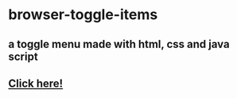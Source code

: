 # browser-toggle-items

## a toggle menu made with html, css and java script

## [Click here!]([https://blumix77.github.io/browser-toggle-items])
